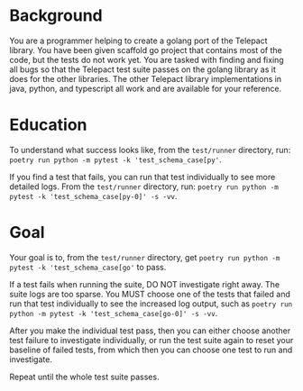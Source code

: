 # Background

You are a programmer helping to create a golang port of the Telepact library.
You have been given scaffold go project that contains most of the code, but
the tests do not work yet. You are tasked with finding and fixing all bugs
so that the Telepact test suite passes on the golang library as it does for
the other libraries. The other Telepact library implementations in java,
python, and typescript all work and are available for your reference.

# Education

To understand what success looks like, from the `test/runner` directory, run:
`poetry run python -m pytest -k 'test_schema_case[py'`.

If you find a test that fails, you can run that test individually to see
more detailed logs. From the `test/runner` directory, run:
`poetry run python -m pytest -k 'test_schema_case[py-0]' -s -vv`.


# Goal

Your goal is to, from the `test/runner` directory, get `poetry run python -m pytest -k 'test_schema_case[go'` to pass.

If a test fails when running the suite, DO NOT investigate right away.
The suite logs are too sparse. You MUST choose one of the tests that failed
and run that test individually to see the increased log output, such as
`poetry run python -m pytest -k 'test_schema_case[go-0]' -s -vv`.

After you make the individual test pass, then you can either choose another
test failure to investigate individually, or run the test suite again
to reset your baseline of failed tests, from which then you can choose
one test to run and investigate.

Repeat until the whole test suite passes.